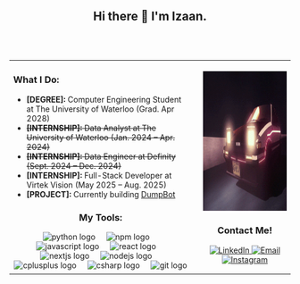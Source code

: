 <div align="center">
  <h2>Hi there 👋 I'm Izaan.</h2>
</div>
<br>

<br>

<table align="center" cellspacing="0" cellpadding="0" style="border-collapse: collapse;">
  <tr>
    <td style="vertical-align: top; border: none;">
      <div style="text-align: left;">
        <h3>What I Do:</h3>
        <ul>
          <li><strong>[DEGREE]:</strong> Computer Engineering Student at The University of Waterloo (Grad. Apr 2028)</li>
          <li><s><strong>[INTERNSHIP]:</strong> Data Analyst at The University of Waterloo (Jan. 2024 – Apr. 2024)</s></li>
          <li><s><strong>[INTERNSHIP]:</strong> Data Engineer at Definity (Sept. 2024 – Dec. 2024)</s></li>
          <li><strong>[INTERNSHIP]:</strong> Full-Stack Developer at Virtek Vision (May 2025 – Aug. 2025)</li>
          <li><strong>[PROJECT]:</strong> Currently building <a href="https://github.com/IzaanQaiser/DumpBot">DumpBot</a></li>
        </ul>
      </div>

<div align="center">
  <h3>My Tools:</h3>
</div>

<div align="center">
  <img src="https://cdn.jsdelivr.net/gh/devicons/devicon/icons/python/python-original.svg" height="40" alt="python logo"  />
  <img width="12" />
  <img src="https://cdn.jsdelivr.net/gh/devicons/devicon/icons/npm/npm-original-wordmark.svg" height="40" alt="npm logo"  />
  <img width="12" />
  <img src="https://cdn.jsdelivr.net/gh/devicons/devicon/icons/javascript/javascript-original.svg" height="40" alt="javascript logo"  />
  <img width="12" />
  <img src="https://cdn.jsdelivr.net/gh/devicons/devicon/icons/react/react-original.svg" height="40" alt="react logo"  />
  <img width="12" />
  <img src="https://cdn.jsdelivr.net/gh/devicons/devicon/icons/nextjs/nextjs-original.svg" height="40" alt="nextjs logo"  />
  <img width="12" />
  <img src="https://cdn.jsdelivr.net/gh/devicons/devicon/icons/nodejs/nodejs-original.svg" height="40" alt="nodejs logo"  />
  <img width="12" />
  <img src="https://cdn.jsdelivr.net/gh/devicons/devicon/icons/cplusplus/cplusplus-original.svg" height="40" alt="cplusplus logo"  />
  <img width="12" />
  <img src="https://cdn.jsdelivr.net/gh/devicons/devicon/icons/csharp/csharp-original.svg" height="40" alt="csharp logo"  />
  <img width="12" />
  <img src="https://cdn.jsdelivr.net/gh/devicons/devicon/icons/git/git-original.svg" height="40" alt="git logo"  />
</div>
    </td>
    <td style="padding-left: 20px; vertical-align: top; border: none;">
    <br>
      <img src="https://github.com/IzaanQaiser/IzaanQaiser/blob/drafting/car.gif?raw=true" height="250" alt="dev gif" />
        <div align="center">
            <h3>Contact Me!</h3>
                <p>
                    <a href="https://www.linkedin.com/in/izaanq/" target="blank">
                        <img src="https://raw.githubusercontent.com/rahuldkjain/github-profile-readme-generator/master/src/images/icons/Social/linked-in-alt.svg" alt="LinkedIn" height="30" width="40" />
                    </a>
                    <a href="mailto:i2qaiser@uwaterloo.ca" target="blank">
                        <img src="https://raw.githubusercontent.com/maurodesouza/profile-readme-generator/master/src/assets/icons/social/microsoft-outlook/default.svg" alt="Email" height="30" width="40" />
                    </a>
                    <a href="https://www.instagram.com/izaan.qaiser/" target="blank">
                        <img src="https://raw.githubusercontent.com/rahuldkjain/github-profile-readme-generator/master/src/images/icons/Social/instagram.svg" alt="Instagram" height="30" width="40" />
                    </a>
                </p>
        </div>
    </td>
  </tr>
</table>




<br>